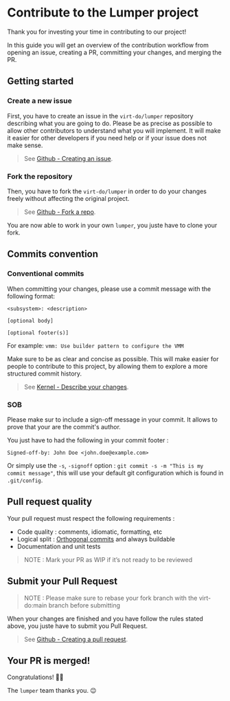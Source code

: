 # Contribute to the Lumper project

Thank you for investing your time in contributing to our project!

In this guide you will get an overview of the contribution workflow from opening an issue, creating a PR, committing your changes, and merging the PR.

## Getting started

### Create a new issue

First, you have to create an issue in the `virt-do/lumper` repository describing what you are going to do. Please be as precise as possible to allow other contributors to understand what you will implement. It will make it easier for other developers if you need help or if your issue does not make sense.

> See [Github - Creating an issue](https://docs.github.com/en/issues/tracking-your-work-with-issues/creating-an-issue).

### Fork the repository

Then, you have to fork the `virt-do/lumper` in order to do your changes freely without affecting the original project.

> See [Github - Fork a repo](https://docs.github.com/en/issues/tracking-your-work-with-issues/creating-an-issue).

You are now able to work in your own `lumper`, you juste have to clone your fork.

## Commits convention

### Conventional commits

When committing your changes, please use a commit message with the following format:
```
<subsystem>: <description>

[optional body]

[optional footer(s)]
```

For example: `vmm: Use builder pattern to configure the VMM`

Make sure to be as clear and concise as possible. This will make easier for people to contribute to this project, by allowing them to explore a more structured commit history.

> See [Kernel - Describe your changes](https://docs.kernel.org/process/submitting-patches.html#describe-your-changes).

### SOB

Please make sur to include a sign-off message in your commit.
It allows to prove that your are the commit's author.

You just have to had the following in your commit footer :
```
Signed-off-by: John Doe <john.doe@example.com>
```
Or simply use the `-s`, `-signoff` option : `git commit -s -m "This is my commit message"`, this will use your default git configuration which is found in `.git/config`.

## Pull request quality

Your pull request must respect the following requirements :

- Code quality : comments, idiomatic, formatting, etc
- Logical split : [Orthogonal commits](https://docs.kernel.org/process/submitting-patches.html#separate-your-changes) and always buildable
- Documentation and unit tests

> NOTE : Mark your PR as WIP if it’s not ready to be reviewed

## Submit your Pull Request

> NOTE : Please make sure to rebase your fork branch with the virt-do:main branch before submitting

When your changes are finished and you have follow the rules stated above, you juste have to submit you Pull Request. 

> See [Github - Creating a pull request](https://docs.github.com/en/pull-requests/collaborating-with-pull-requests/proposing-changes-to-your-work-with-pull-requests/creating-a-pull-request).

## Your PR is merged!

Congratulations! 🎉👏

The `lumper` team thanks you. 😉